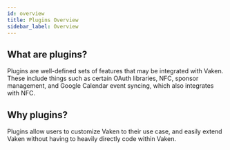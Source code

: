 ```yaml
---
id: overview
title: Plugins Overview
sidebar_label: Overview
---
```


## What are plugins?

Plugins are well-defined sets of features that may be integrated with Vaken. These include things such as certain OAuth libraries, NFC, sponsor management, and Google Calendar event syncing, which also integrates with NFC.

## Why plugins?

Plugins allow users to customize Vaken to their use case, and easily extend Vaken without having to heavily directly code within Vaken.
